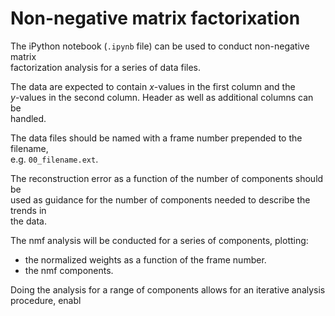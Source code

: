 # Non-negative matrix factorixation
The iPython notebook (`.ipynb` file) can be used to conduct non-negative matrix  
factorization analysis for a series of data files.

The data are expected to contain $x$-values in the first column and the  
$y$-values in the second column. Header as well as additional columns can be  
handled.

The data files should be named with a frame number prepended to the filename,  
e.g. `00_filename.ext`.

The reconstruction error as a function of the number of components should be  
used as guidance for the number of components needed to describe the trends in  
the data.

The nmf analysis will be conducted for a series of components, plotting:
- the normalized weights as a function of the frame number.
- the nmf components.

Doing the analysis for a range of components allows for an iterative analysis  
procedure, enabl
